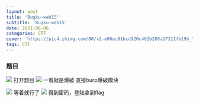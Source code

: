 ```yaml
---
layout: post
title: 'Bugku-web15'
subtitle: 'Bugku-web15'
date: 2021-06-06
categories: CTF
cover: 'https://pic4.zhimg.com/80/v2-e06ec81bcd920c482b280a17311fb19b_720w.jpg?source=1940ef5c'
tags: CTF
---
```

### 题目
![](https://z3.ax1x.com/2021/06/06/2dSFeS.png)
打开题目
![](https://z3.ax1x.com/2021/06/06/2dSbpn.png)
一看就是爆破
直接burp爆破模块

![](https://z3.ax1x.com/2021/06/06/2dpptJ.png)
等着就行了
![](https://z3.ax1x.com/2021/06/06/2dpi11.png)
得到密码，登陆拿到flag
